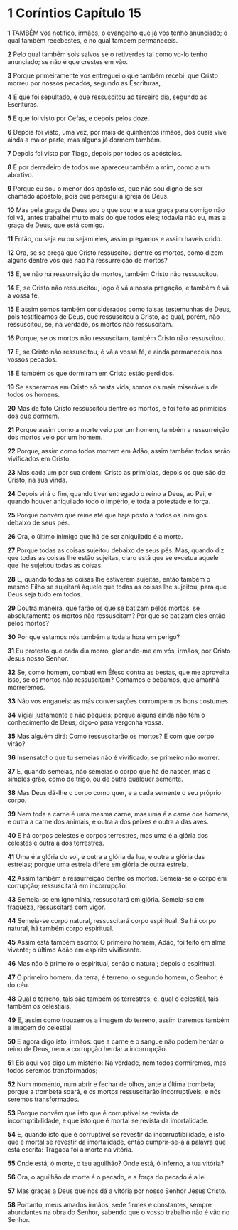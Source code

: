 # 1 Coríntios Capítulo 15

**1** 	TAMBÉM vos notifico, irmãos, o evangelho que já vos tenho anunciado; o qual também recebestes, e no qual também permaneceis.

**2** 	Pelo qual também sois salvos se o retiverdes tal como vo-lo tenho anunciado; se não é que crestes em vão.

**3** 	Porque primeiramente vos entreguei o que também recebi: que Cristo morreu por nossos pecados, segundo as Escrituras,

**4** 	E que foi sepultado, e que ressuscitou ao terceiro dia, segundo as Escrituras.

**5** 	E que foi visto por Cefas, e depois pelos doze.

**6** 	Depois foi visto, uma vez, por mais de quinhentos irmãos, dos quais vive ainda a maior parte, mas alguns já dormem também.

**7** 	Depois foi visto por Tiago, depois por todos os apóstolos.

**8** 	E por derradeiro de todos me apareceu também a mim, como a um abortivo.

**9** 	Porque eu sou o menor dos apóstolos, que não sou digno de ser chamado apóstolo, pois que persegui a igreja de Deus.

**10** 	Mas pela graça de Deus sou o que sou; e a sua graça para comigo não foi vã, antes trabalhei muito mais do que todos eles; todavia não eu, mas a graça de Deus, que está comigo.

**11** 	Então, ou seja eu ou sejam eles, assim pregamos e assim haveis crido.

**12** 	Ora, se se prega que Cristo ressuscitou dentre os mortos, como dizem alguns dentre vós que não há ressurreição de mortos?

**13** 	E, se não há ressurreição de mortos, também Cristo não ressuscitou.

**14** 	E, se Cristo não ressuscitou, logo é vã a nossa pregação, e também é vã a vossa fé.

**15** 	E assim somos também considerados como falsas testemunhas de Deus, pois testificamos de Deus, que ressuscitou a Cristo, ao qual, porém, não ressuscitou, se, na verdade, os mortos não ressuscitam.

**16** 	Porque, se os mortos não ressuscitam, também Cristo não ressuscitou.

**17** 	E, se Cristo não ressuscitou, é vã a vossa fé, e ainda permaneceis nos vossos pecados.

**18** 	E também os que dormiram em Cristo estão perdidos.

**19** 	Se esperamos em Cristo só nesta vida, somos os mais miseráveis de todos os homens.

**20** 	Mas de fato Cristo ressuscitou dentre os mortos, e foi feito as primícias dos que dormem.

**21** 	Porque assim como a morte veio por um homem, também a ressurreição dos mortos veio por um homem.

**22** 	Porque, assim como todos morrem em Adão, assim também todos serão vivificados em Cristo.

**23** 	Mas cada um por sua ordem: Cristo as primícias, depois os que são de Cristo, na sua vinda.

**24** 	Depois virá o fim, quando tiver entregado o reino a Deus, ao Pai, e quando houver aniquilado todo o império, e toda a potestade e força.

**25** 	Porque convém que reine até que haja posto a todos os inimigos debaixo de seus pés.

**26** 	Ora, o último inimigo que há de ser aniquilado é a morte.

**27** 	Porque todas as coisas sujeitou debaixo de seus pés. Mas, quando diz que todas as coisas lhe estão sujeitas, claro está que se excetua aquele que lhe sujeitou todas as coisas.

**28** 	E, quando todas as coisas lhe estiverem sujeitas, então também o mesmo Filho se sujeitará àquele que todas as coisas lhe sujeitou, para que Deus seja tudo em todos.

**29** 	Doutra maneira, que farão os que se batizam pelos mortos, se absolutamente os mortos não ressuscitam? Por que se batizam eles então pelos mortos?

**30** 	Por que estamos nós também a toda a hora em perigo?

**31** 	Eu protesto que cada dia morro, gloriando-me em vós, irmãos, por Cristo Jesus nosso Senhor.

**32** 	Se, como homem, combati em Éfeso contra as bestas, que me aproveita isso, se os mortos não ressuscitam? Comamos e bebamos, que amanhã morreremos.

**33** 	Não vos enganeis: as más conversações corrompem os bons costumes.

**34** 	Vigiai justamente e não pequeis; porque alguns ainda não têm o conhecimento de Deus; digo-o para vergonha vossa.

**35** 	Mas alguém dirá: Como ressuscitarão os mortos? E com que corpo virão?

**36** 	Insensato! o que tu semeias não é vivificado, se primeiro não morrer.

**37** 	E, quando semeias, não semeias o corpo que há de nascer, mas o simples grão, como de trigo, ou de outra qualquer semente.

**38** 	Mas Deus dá-lhe o corpo como quer, e a cada semente o seu próprio corpo.

**39** 	Nem toda a carne é uma mesma carne, mas uma é a carne dos homens, e outra a carne dos animais, e outra a dos peixes e outra a das aves.

**40** 	E há corpos celestes e corpos terrestres, mas uma é a glória dos celestes e outra a dos terrestres.

**41** 	Uma é a glória do sol, e outra a glória da lua, e outra a glória das estrelas; porque uma estrela difere em glória de outra estrela.

**42** 	Assim também a ressurreição dentre os mortos. Semeia-se o corpo em corrupção; ressuscitará em incorrupção.

**43** 	Semeia-se em ignomínia, ressuscitará em glória. Semeia-se em fraqueza, ressuscitará com vigor.

**44** 	Semeia-se corpo natural, ressuscitará corpo espiritual. Se há corpo natural, há também corpo espiritual.

**45** 	Assim está também escrito: O primeiro homem, Adão, foi feito em alma vivente; o último Adão em espírito vivificante.

**46** 	Mas não é primeiro o espiritual, senão o natural; depois o espiritual.

**47** 	O primeiro homem, da terra, é terreno; o segundo homem, o Senhor, é do céu.

**48** 	Qual o terreno, tais são também os terrestres; e, qual o celestial, tais também os celestiais.

**49** 	E, assim como trouxemos a imagem do terreno, assim traremos também a imagem do celestial.

**50** 	E agora digo isto, irmãos: que a carne e o sangue não podem herdar o reino de Deus, nem a corrupção herdar a incorrupção.

**51** 	Eis aqui vos digo um mistério: Na verdade, nem todos dormiremos, mas todos seremos transformados;

**52** 	Num momento, num abrir e fechar de olhos, ante a última trombeta; porque a trombeta soará, e os mortos ressuscitarão incorruptíveis, e nós seremos transformados.

**53** 	Porque convém que isto que é corruptível se revista da incorruptibilidade, e que isto que é mortal se revista da imortalidade.

**54** 	E, quando isto que é corruptível se revestir da incorruptibilidade, e isto que é mortal se revestir da imortalidade, então cumprir-se-á a palavra que está escrita: Tragada foi a morte na vitória.

**55** 	Onde está, ó morte, o teu aguilhão? Onde está, ó inferno, a tua vitória?

**56** 	Ora, o aguilhão da morte é o pecado, e a força do pecado é a lei.

**57** 	Mas graças a Deus que nos dá a vitória por nosso Senhor Jesus Cristo.

**58** 	Portanto, meus amados irmãos, sede firmes e constantes, sempre abundantes na obra do Senhor, sabendo que o vosso trabalho não é vão no Senhor.

